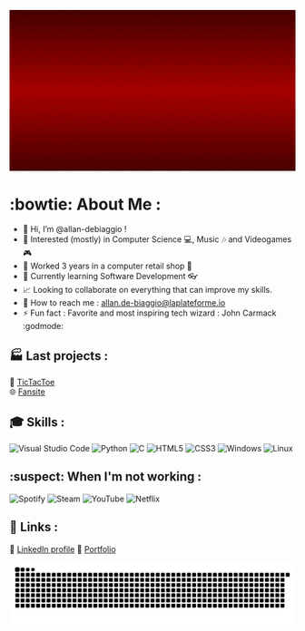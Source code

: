 ![banner](https://github.com/allan-debiaggio/allan-debiaggio/blob/main/Banner.gif)
# :bowtie: About Me :
- 👋 Hi, I’m @allan-debiaggio !  
- 👀 Interested (mostly) in Computer Science 💻, Music 🎶 and Videogames 🎮  
- 💼 Worked 3 years in a computer retail shop 🔧  
- 🌱 Currently learning Software Development 👓  
- 📈 Looking to collaborate on everything that can improve my skills.  
- 📧 How to reach me : allan.de-biaggio@laplateforme.io  
- ⚡ Fun fact : Favorite and most inspiring tech wizard : John Carmack :godmode:  

## 🏭 Last projects : 
🐍 [TicTacToe](https://github.com/allan-debiaggio/Tictactoe/tree/Allan)  
🌐 [Fansite](https://github.com/allan-debiaggio/Fansite/tree/Allan)

## 🎓 Skills :
![Visual Studio Code](https://img.shields.io/badge/Visual%20Studio%20Code-0078d7.svg?style=for-the-badge&logo=visual-studio-code&logoColor=white)
![Python](https://img.shields.io/badge/python-3670A0?style=for-the-badge&logo=python&logoColor=ffdd54)
![C](https://img.shields.io/badge/c-%2300599C.svg?style=for-the-badge&logo=c&logoColor=white)
![HTML5](https://img.shields.io/badge/html5-%23E34F26.svg?style=for-the-badge&logo=html5&logoColor=white)
![CSS3](https://img.shields.io/badge/css3-%231572B6.svg?style=for-the-badge&logo=css3&logoColor=white)
![Windows](https://img.shields.io/badge/Windows-0078D6?style=for-the-badge&logo=windows&logoColor=white)
![Linux](https://img.shields.io/badge/Linux-FCC624?style=for-the-badge&logo=linux&logoColor=black)


## :suspect: When I'm not working :
![Spotify](https://img.shields.io/badge/Spotify-1ED760?style=for-the-badge&logo=spotify&logoColor=white)
![Steam](https://img.shields.io/badge/steam-%23000000.svg?style=for-the-badge&logo=steam&logoColor=white)
![YouTube](https://img.shields.io/badge/YouTube-%23FF0000.svg?style=for-the-badge&logo=YouTube&logoColor=white)
![Netflix](https://img.shields.io/badge/Netflix-E50914?style=for-the-badge&logo=netflix&logoColor=white)

## 🚀 Links :
🔗 [LinkedIn profile](https://www.linkedin.com/in/allan-de-biaggio-b7125a337/)
🔗 [Portfolio](https://allan-debiaggio.github.io/portfolio/)

![snake gif](https://github.com/allan-debiaggio/allan-debiaggio/blob/output/github-snake-dark.svg)
<!---
allan-debiaggio/allan-debiaggio is a ✨ special ✨ repository because its `README.md` (this file) appears on your GitHub profile.
You can click the Preview link to take a look at your changes.
--->
